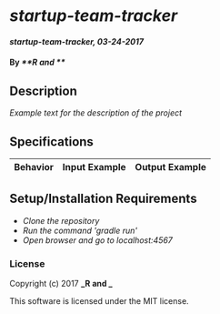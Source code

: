 # _startup-team-tracker_

#### _startup-team-tracker, 03-24-2017_

#### By _**R and **_

## Description
_Example text for the description of the project_


## Specifications

| Behavior                   | Input Example     | Output Example    |
| -------------------------- | -----------------:| -----------------:|



## Setup/Installation Requirements

* _Clone the repository_
* _Run the command 'gradle run'_
* _Open browser and go to localhost:4567_


### License

Copyright (c) 2017 **_R and _**

This software is licensed under the MIT license.
